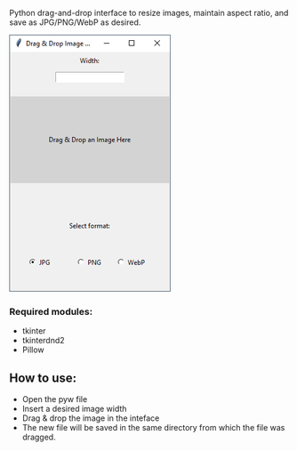 Python drag-and-drop interface to resize images, maintain aspect ratio, and save as JPG/PNG/WebP as desired.

![Python Image Resizer](imgresizer.png)

### Required modules:
- tkinter
- tkinterdnd2
- Pillow
## How to use:
- Open the pyw file
- Insert a desired image width
- Drag & drop the image in the inteface
- The new file will be saved in the same directory from which the file was dragged.
